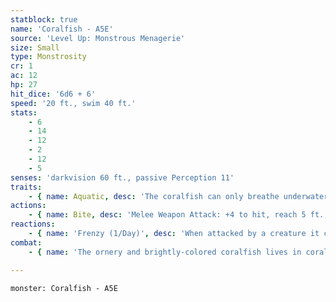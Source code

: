 ```yaml
---
statblock: true
name: 'Coralfish - A5E'
source: 'Level Up: Monstrous Menagerie'
size: Small
type: Monstrosity
cr: 1
ac: 12
hp: 27
hit_dice: '6d6 + 6'
speed: '20 ft., swim 40 ft.'
stats:
    - 6
    - 14
    - 12
    - 2
    - 12
    - 5
senses: 'darkvision 60 ft., passive Perception 11'
traits:
    - { name: Aquatic, desc: 'The coralfish can only breathe underwater.' }
actions:
    - { name: Bite, desc: 'Melee Weapon Attack: +4 to hit, reach 5 ft., one target. Hit: 4 (1d4 + 2) piercing damage, and the target makes a DC 11 Constitution saving throw against being petrified. On a failure, the target is restrained as it begins to turn to a brightly colored statue. A lesser restoration spell ends this effect. If still restrained, the creature must repeat the saving throw at the end of its next turn. On a success, the effect ends. On a failure, the creature is petrified for 24 hours.' }
reactions:
    - { name: 'Frenzy (1/Day)', desc: 'When attacked by a creature it can see within 20 feet, the cockatrice moves up to half its Speed and makes a bite attack against that creature.' }
combat:
    - { name: 'The ornery and brightly-colored coralfish lives in coral reefs', desc: 'It bites any creature that approaches it. Its statistics are identical to the cockatrice except its only movement mode is a swim speed of 40, it can only breathe underwater, and its petrification effect turns creatures into brightly-colored coral statues for 24 hours.' }

---
```

```statblock
monster: Coralfish - A5E
```
